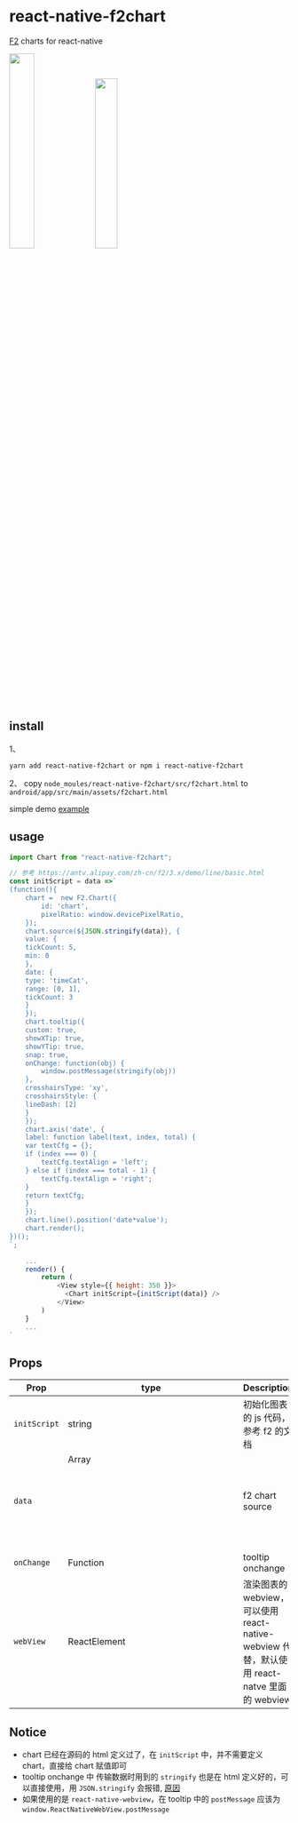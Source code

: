 # react-native-f2chart

[F2](https://antv.alipay.com/zh-cn/f2/3.x/index.html) charts for react-native

<img src="example/image/ios.jpg" width="30%" height="30%"> <img src="example/image/android.jpg" width="28%" height="28%">

## install

1、

```
yarn add react-native-f2chart or npm i react-native-f2chart
```

2、 copy `node_moules/react-native-f2chart/src/f2chart.html` to `android/app/src/main/assets/f2chart.html`

simple demo [example](example)

## usage

```js
import Chart from "react-native-f2chart";

// 参考 https://antv.alipay.com/zh-cn/f2/3.x/demo/line/basic.html
const initScript = data =>`
(function(){
    chart =  new F2.Chart({
        id: 'chart',
        pixelRatio: window.devicePixelRatio,
    });
    chart.source(${JSON.stringify(data)}, {
    value: {
    tickCount: 5,
    min: 0
    },
    date: {
    type: 'timeCat',
    range: [0, 1],
    tickCount: 3
    }
    });
    chart.tooltip({
    custom: true,
    showXTip: true,
    showYTip: true,
    snap: true,
    onChange: function(obj) {
        window.postMessage(stringify(obj))
    },
    crosshairsType: 'xy',
    crosshairsStyle: {
    lineDash: [2]
    }
    });
    chart.axis('date', {
    label: function label(text, index, total) {
    var textCfg = {};
    if (index === 0) {
        textCfg.textAlign = 'left';
    } else if (index === total - 1) {
        textCfg.textAlign = 'right';
    }
    return textCfg;
    }
    });
    chart.line().position('date*value');
    chart.render();
})();
`;

    ...
    render() {
        return (
            <View style={{ height: 350 }}>
              <Chart initScript={initScript(data)} />
            </View>
        )
    }
    ...
`
```

## Props

| Prop         | type          | Description                                                                                 | Required |
| ------------ | ------------- | ------------------------------------------------------------------------------------------- | -------- |
| `initScript` | string        | 初始化图表的 js 代码，参考 f2 的文档                                                        | `yes`    |
| `data`       | Array<Object> | f2 chart source                                                                             | `no`     |
| `onChange`   | Function      | tooltip onchange                                                                            | `no`     |
| `webView`    | ReactElement  | 渲染图表的 webview，可以使用 react-native-webview 代替，默认使用 react-natve 里面的 webview | `no`     |

## Notice

- chart 已经在源码的 html 定义过了，在 `initScript` 中，并不需要定义 chart，直接给 chart 赋值即可
- tooltip onchange 中 传输数据时用到的 `stringify` 也是在 html 定义好的，可以直接使用，用 `JSON.stringify` 会报错, [原因](https://developer.mozilla.org/en-US/docs/Web/JavaScript/Reference/Errors/Cyclic_object_value)
- 如果使用的是 `react-native-webview`，在 tooltip 中的 `postMessage` 应该为 `window.ReactNativeWebView.postMessage`
